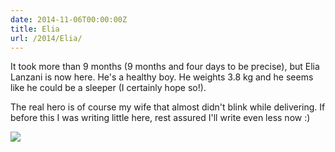 ```yaml
---
date: 2014-11-06T00:00:00Z
title: Elia
url: /2014/Elia/
---
```


It took more than 9 months (9 months and four days to be precise), but Elia Lanzani is now here.
He's a healthy boy. He weights 3.8 kg and he seems like he could be a sleeper (I certainly hope so!).

The real hero is of course my wife that almost didn't blink while delivering. If before this I was
writing little here, rest assured I'll write even less now :)

<img class="pure-img" src="/images/elia.jpg">
